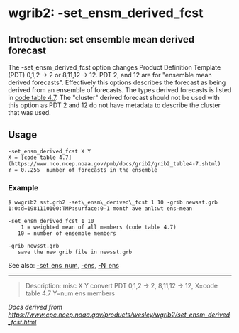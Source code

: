 # wgrib2: -set_ensm_derived_fcst

## Introduction: set ensemble mean derived forecast

The -set_ensm_derived_fcst option changes
Product Definition Template (PDT) 0,1,2 -> 2 or 8,11,12 -> 12. PDT 2, and 12
are for "ensemble mean derived forecasts". Effectively this options describes the forecast
as being derived from an ensemble of forecasts. The types derived forecasts is listed in
[code table 4.7](https://www.nco.ncep.noaa.gov/pmb/docs/grib2/grib2_table4-7.shtml).
The "cluster" derived forecast should not be used with this option as PDT 2 and 12 do not
have metadata to describe the cluster that was used.

## Usage

```
-set_ensm_derived_fcst X Y
X = [code table 4.7](https://www.nco.ncep.noaa.gov/pmb/docs/grib2/grib2_table4-7.shtml)
Y = 0..255  number of forecasts in the ensemble
```

### Example

```
$ wwgrib2 sst.grb2 -set\_ensm\_derived\_fcst 1 10 -grib newsst.grb
1:0:d=1981110100:TMP:surface:0-1 month ave anl:wt ens-mean

-set_ensm_derived_fcst 1 10
    1 = weighted mean of all members (code table 4.7)
   10 = number of ensemble members

-grib newsst.grb
   save the new grib file in newsst.grb
```

See also:
[-set_ens_num](set_ens_num.md),
[-ens](ens.md),
[-N_ens](N_ens.md)

---

> Description: misc X Y convert PDT 0,1,2 -> 2, 8,11,12 -> 12, X=code table 4.7 Y=num ens members

_Docs derived from <https://www.cpc.ncep.noaa.gov/products/wesley/wgrib2/set_ensm_derived_fcst.html>_
